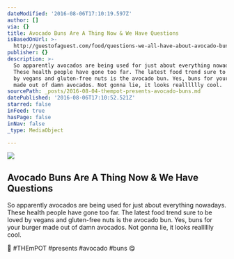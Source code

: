 ```yaml
---
dateModified: '2016-08-06T17:10:19.597Z'
author: []
via: {}
title: Avocado Buns Are A Thing Now & We Have Questions
isBasedOnUrl: >-
  http://guestofaguest.com/food/questions-we-all-have-about-avocado-buns?utm_source=Guest+of+a+Guest+Newsletter&utm_campaign=81dfa33b4a-Inside_Gigi_Hadid_s_New_4_Million_Pad8_3_2016&utm_medium=email&utm_term=0_f8ccc7597b-81dfa33b4a-94322021
publisher: {}
description: >-
  So apparently avocados are being used for just about everything nowadays.
  These health people have gone too far. The latest food trend sure to be loved
  by vegans and gluten-free nuts is the avocado bun. Yes, buns for your burger
  made out of damn avocados. Not gonna lie, it looks realllllly cool.
sourcePath: _posts/2016-08-04-thempot-presents-avocado-buns.md
datePublished: '2016-08-06T17:10:52.521Z'
starred: false
inFeed: true
hasPage: false
inNav: false
_type: MediaObject

---
```

<article style=""><img src="https://imgflo.herokuapp.com/graph/vahj1ThiexotieMo/bc24050b9f018321a8dc73ae40424855/noop.jpg?input=http%3A%2F%2Fmedia.guestofaguest.com%2Ft_article_content%2Fgofg-media%2F2016%2F08%2F1%2F47263%2Fscreen_shot_2016-08-03_at_3.31.15_pm.jpg" /><h1>Avocado Buns Are A Thing Now &amp; We Have Questions</h1><p>So apparently avocados are being used for just about everything nowadays. These health people have gone too far. The latest food trend sure to be loved by vegans and gluten-free nuts is the avocado bun. Yes, buns for your burger made out of damn avocados. Not gonna lie, it looks realllllly cool.</p></article>

🌈 \#THEmPOT \#presents \#avocado \#buns 😋